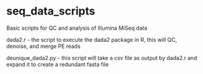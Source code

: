 # seq_data_scripts
Basic scripts for QC and analysis of Illumina MiSeq data

dada2.r - the script to execute the dada2 package in R, this will QC, denoise, and merge PE reads

deunique_dada2.py - this script will take a csv file as output by dada2.r and expand it to create a redundant fasta file
